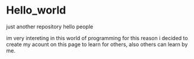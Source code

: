 # Hello_world
just another repository
hello people

im very intereting in this world of programming
for this reason i decided to create my acount on this page
to learn  for others, also others can learn by me.
